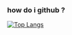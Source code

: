 ### how do i github ?

[![Top Langs](https://github-readme-stats.vercel.app/api/top-langs/?username=w1nterbr33ze)](https://github.com/anuraghazra/github-readme-stats)
